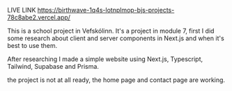 LIVE LINK https://birthwave-1q4s-lotnplmop-bjs-projects-78c8abe2.vercel.app/

This is a school project in Vefskólinn.
It's a project in module 7, first I did some research about 
client and server components in Next.js and when it's best to use them.

After researching I made a simple website using Next.js, Typescript, Tailwind, Supabase and Prisma.

the project is not at all ready, the home page and contact page are working.
